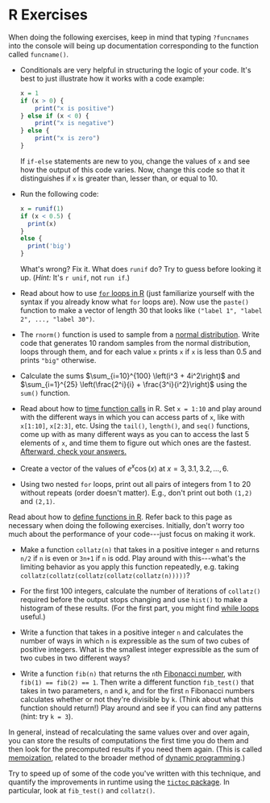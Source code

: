 R Exercises
===========

When doing the following exercises, keep in mind that typing `?funcnames` into the console will being up documentation corresponding to the function called `funcname()`.

* Conditionals are very helpful in structuring the logic of your code. It's best to just illustrate how it works with a code example:

	```r
	x = 1
	if (x > 0) {
		print("x is positive")
	} else if (x < 0) {
		print("x is negative")
	} else {
		print("x is zero")
	}
	```

	If `if-else` statements are new to you, change the values of `x` and see how the output of this code varies.  Now, change this code so that it distinguishes if `x` is greater than, lesser than, or equal to 10.

* Run the following code:

	```r
	x = runif(1)
	if (x < 0.5) {
	  print(x)
	}
	else {
	  print('big')
	}
	```

	What's wrong? Fix it. What does `runif` do? Try to guess before looking it up. (*Hint:* It's `r unif`, not `run if`.)

* Read about how to use [`for` loops in R](http://www.r-bloggers.com/how-to-write-the-first-for-loop-in-r/) (just familiarize yourself with the syntax if you already know what `for` loops are). Now use the `paste()` function to make a vector of length 30 that looks like `("label 1", "label 2", ..., "label 30")`.

* The `rnorm()` function is used to sample from a [normal distribution](https://en.wikipedia.org/wiki/Normal_distribution). Write code that generates 10 random samples from the normal distribution, loops through them, and for each value `x` prints `x` if `x` is less than 0.5 and prints `"big"` otherwise.

* Calculate the sums $\sum_{i=10}^{100} \left(i^3 + 4i^2\right)$ and $\sum_{i=1}^{25} \left(\frac{2^i}{i} + \frac{3^i}{i^2}\right)$ using the `sum()` function.

* Read about how to [time function calls](http://stackoverflow.com/a/33375008/3721976) in R. Set `x = 1:10` and play around with the different ways in which you can access parts of `x`, like with `x[1:10]`, `x[2:3]`, etc. Using the `tail()`, `length()`, and `seq()` functions, come up with as many different ways as you can to access the last 5 elements of `x`, and time them to figure out which ones are the fastest. [Afterward, check your answers.](http://stackoverflow.com/a/6136652/3721976)

* Create a vector of the values of $e^x \cos(x)$ at $x = 3, 3.1, 3.2, \ldots, 6$.

* Using two nested `for` loops, print out all pairs of integers from 1 to 20 without repeats (order doesn't matter). E.g., don't print out both `(1,2)` and `(2,1)`.

Read about how to [define functions in R](http://www.ats.ucla.edu/stat/r/library/intro_function.htm). Refer back to this page as necessary when doing the following exercises. Initially, don't worry too much about the performance of your code---just focus on making it work.

* Make a function `collatz(n)` that takes in a positive integer `n` and returns `n/2` if `n` is even or `3n+1` if `n` is odd. Play around with this---what's the limiting behavior as you apply this function repeatedly, e.g. taking `collatz(collatz(collatz(collatz(collatz(n)))))`?

* For the first 100 integers, calculate the number of iterations of `collatz()` required before the output stops changing and use `hist()` to make a histogram of these results. (For the first part, you might find [while loops](http://www.programiz.com/r-programming/while-loop) useful.)

* Write a function that takes in a positive integer `n` and calculates the number of ways in which `n` is expressible as the sum of two cubes of positive integers. What is the smallest integer expressible as the sum of two cubes in two different ways?

* Write a function `fib(n)` that returns the `n`th [Fibonacci number](https://en.wikipedia.org/wiki/Fibonacci_number), with `fib(1) == fib(2) == 1`. Then write a different function `fib_test()` that takes in two parameters, `n` and `k`, and for the first `n` Fibonacci numbers calculates whether or not they're divisible by `k`. (Think about what this function should return!) Play around and see if you can find any patterns (hint: try `k = 3`).

In general, instead of recalculating the same values over and over again, you can store the results of computations the first time you do them and then look for the precomputed results if you need them again. (This is called [memoization](https://en.wikipedia.org/wiki/Memoization), related to the broader method of [dynamic programming](https://en.wikipedia.org/wiki/Dynamic_programming).)

Try to speed up of some of the code you've written with this technique, and quantify the improvements in runtime using the [`tictoc` package](http://stackoverflow.com/a/33375008/3721976). In particular, look at `fib_test()` and `collatz()`.
